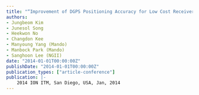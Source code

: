 ```yaml
---
title: "“Improvement of DGPS Positioning Accuracy for Low Cost Receiver using FKP Correction Message"
authors:
- Jungbeom Kim
- Junesol Song
- Heekwon No
- Changdon Kee
- Manyoung Yang (Mando)
- Manbock Park (Mando)
- Sanghoon Lee (NGII)
date: "2014-01-01T00:00:00Z"
publishDate: "2014-01-01T00:00:00Z"
publication_types: ["article-conference"]
publication: |-
    2014 ION ITM, San Diego, USA, Jan, 2014
---
```

